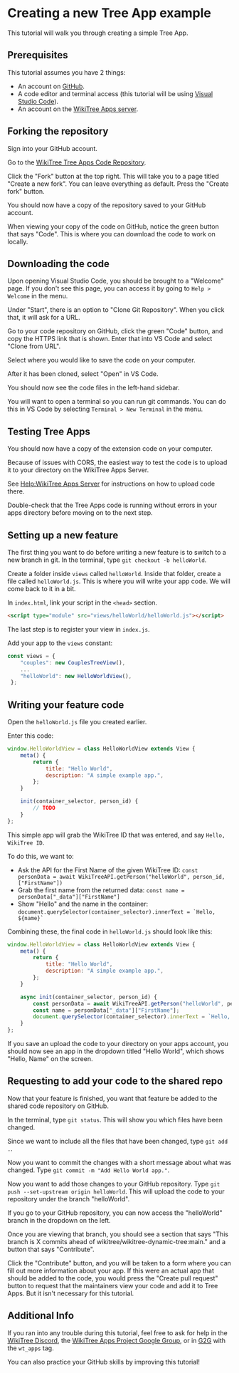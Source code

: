 # Creating a new Tree App example

This tutorial will walk you through creating a simple Tree App.

## Prerequisites

This tutorial assumes you have 2 things:

-   An account on [GitHub](https://github.com/).
-   A code editor and terminal access (this tutorial will be using [Visual Studio Code](https://code.visualstudio.com/)).
-   An account on the [WikiTree Apps server](https://www.wikitree.com/wiki/Help:WikiTree_Apps_Server).

## Forking the repository

Sign into your GitHub account.

Go to the [WikiTree Tree Apps Code Repository](https://github.com/wikitree/wikitree-dynamic-tree).

Click the "Fork" button at the top right. This will take you to a page titled "Create a new fork". You can leave everything as default. Press the "Create fork" button.

You should now have a copy of the repository saved to your GitHub account.

When viewing your copy of the code on GitHub, notice the green button that says "Code". This is where you can download the code to work on locally.

## Downloading the code

Upon opening Visual Studio Code, you should be brought to a "Welcome" page. If you don't see this page, you can access it by going to `Help > Welcome` in the menu.

Under "Start", there is an option to "Clone Git Repository". When you click that, it will ask for a URL.

Go to your code repository on GitHub, click the green "Code" button, and copy the HTTPS link that is shown. Enter that into VS Code and select "Clone from URL".

Select where you would like to save the code on your computer.

After it has been cloned, select "Open" in VS Code.

You should now see the code files in the left-hand sidebar.

You will want to open a terminal so you can run git commands. You can do this in VS Code by selecting `Terminal > New Terminal` in the menu.

## Testing Tree Apps

You should now have a copy of the extension code on your computer.

Because of issues with CORS, the easiest way to test the code is to upload it to your directory on the WikiTree Apps Server.

See [Help:WikiTree Apps Server](https://www.wikitree.com/wiki/Help:WikiTree_Apps_Server) for instructions on how to upload code there.

Double-check that the Tree Apps code is running without errors in your apps directory before moving on to the next step.

## Setting up a new feature

The first thing you want to do before writing a new feature is to switch to a new branch in git. In the terminal, type `git checkout -b helloWorld`.

Create a folder inside `views` called `helloWorld`. Inside that folder, create a file called `helloWorld.js`. This is where you will write your app code. We will come back to it in a bit.

In `index.html`, link your script in the `<head>` section.

```html
<script type="module" src="views/helloWorld/helloWorld.js"></script>
```

The last step is to register your view in `index.js`.

Add your app to the `views` constant:

```js
const views = {
    "couples": new CouplesTreeView(),
    ...
    "helloWorld": new HelloWorldView(),
 };
```

## Writing your feature code

Open the `helloWorld.js` file you created earlier.

Enter this code:

```js
window.HelloWorldView = class HelloWorldView extends View {
    meta() {
        return {
            title: "Hello World",
            description: "A simple example app.",
        };
    }

    init(container_selector, person_id) {
        // TODO
    }
};
```

This simple app will grab the WikiTree ID that was entered, and say `Hello, WikiTree ID`.

To do this, we want to:

-   Ask the API for the First Name of the given WikiTree ID: `const personData = await WikiTreeAPI.getPerson("helloWorld", person_id, ["FirstName"])`
-   Grab the first name from the returned data: `const name = personData["_data"]["FirstName"]`
-   Show "Hello" and the name in the container: `` document.querySelector(container_selector).innerText = `Hello, ${name}` ``

Combining these, the final code in `helloWorld.js` should look like this:

```js
window.HelloWorldView = class HelloWorldView extends View {
    meta() {
        return {
            title: "Hello World",
            description: "A simple example app.",
        };
    }

    async init(container_selector, person_id) {
        const personData = await WikiTreeAPI.getPerson("helloWorld", person_id, ["FirstName"]);
        const name = personData["_data"]["FirstName"];
        document.querySelector(container_selector).innerText = `Hello, ${name}`;
    }
};
```

If you save an upload the code to your directory on your apps account, you should now see an app in the dropdown titled "Hello World", which shows "Hello, Name" on the screen.

## Requesting to add your code to the shared repo

Now that your feature is finished, you want that feature be added to the shared code repository on GitHub.

In the terminal, type `git status`. This will show you which files have been changed.

Since we want to include all the files that have been changed, type `git add .`.

Now you want to commit the changes with a short message about what was changed. Type `git commit -m "Add Hello World app."`.

Now you want to add those changes to your GitHub repository. Type `git push --set-upstream origin helloWorld`. This will upload the code to your repository under the branch "helloWorld".

If you go to your GitHub repository, you can now access the "helloWorld" branch in the dropdown on the left.

Once you are viewing that branch, you should see a section that says "This branch is X commits ahead of wikitree/wikitree-dynamic-tree:main." and a button that says "Contribute".

Click the "Contribute" button, and you will be taken to a form where you can fill out more information about your app. If this were an actual app that should be added to the code, you would press the "Create pull request" button to request that the maintainers view your code and add it to Tree Apps. But it isn't necessary for this tutorial.

## Additional Info

If you ran into any trouble during this tutorial, feel free to ask for help in the [WikiTree Discord](https://www.wikitree.com/wiki/Help:Discord), the [WikiTree Apps Project Google Group](https://groups.google.com/forum/#!forum/wikitreeapps), or in [G2G](https://www.wikitree.com/g2g/) with the `wt_apps` tag.

You can also practice your GitHub skills by improving this tutorial!
